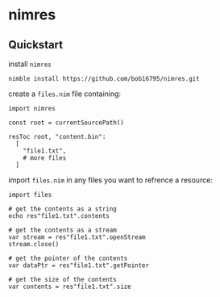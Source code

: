 # nimres

## Quickstart

install `nimres`

```
nimble install https://github.com/bob16795/nimres.git
```

create a `files.nim` file containing:

```
import nimres

const root = currentSourcePath()

resToc root, "content.bin":
  [
    "file1.txt",
    # more files
  ]
```

import `files.nim` in any files you want to refrence a resource:

```
import files

# get the contents as a string
echo res"file1.txt".contents

# get the contents as a stream
var stream = res"file1.txt".openStream
stream.close()

# get the pointer of the contents
var dataPtr = res"file1.txt".getPointer

# get the size of the contents
var contents = res"file1.txt".size
```